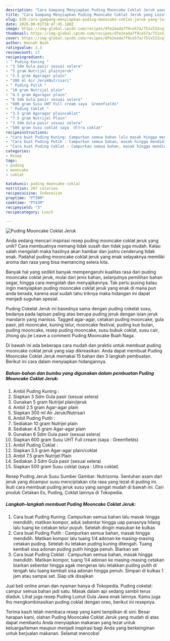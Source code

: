 ```yaml
---
description: "Cara Gampang Menyiapkan Puding Mooncake Coklat Jeruk yang Lezat"
title: "Cara Gampang Menyiapkan Puding Mooncake Coklat Jeruk yang Lezat"
slug: 639-cara-gampang-menyiapkan-puding-mooncake-coklat-jeruk-yang-lezat
date: 2020-08-01T18:47:45.160Z
image: https://img-global.cpcdn.com/recipes/dfe2eada7f9ce57a/751x532cq70/puding-mooncake-coklat-jeruk-foto-resep-utama.jpg
thumbnail: https://img-global.cpcdn.com/recipes/dfe2eada7f9ce57a/751x532cq70/puding-mooncake-coklat-jeruk-foto-resep-utama.jpg
cover: https://img-global.cpcdn.com/recipes/dfe2eada7f9ce57a/751x532cq70/puding-mooncake-coklat-jeruk-foto-resep-utama.jpg
author: Hannah Bush
ratingvalue: 3.3
reviewcount: 13
recipeingredient:
- " Puding Kuning "
- "3 Sdm Gula pasir sesuai selera"
- "5 gram Nutrijel plainjeruk"
- "2.5 gram Agaragar plain"
- "300 ml Air JerukNutrisari"
- " Puding Putih "
- "10 gram Nutrijel plain"
- "4.5 gram Agaragar plain"
- "6 Sdm Gula pasir sesuai selera"
- "600 gram Susu UHT Full cream saya  Greenfields"
- " Puding Coklat "
- "3.5 gram Agaragar plaincoklat"
- "7.5 gram Nutrijel Plain"
- "3 Sdm Gula pasir sesuai selera"
- "500 gram Susu coklat saya  Ultra coklat"
recipeinstructions:
- "Cara buat Puding Kuning: Campurkan semua bahan lalu masak hingga mendidih, matikan kompor, aduk sebentar hingga uap panasnya hilang lalu tuang ke cetakan telur puyuh. Setelah dingin masukan ke kulkas"
- "Cara buat Puding Putih : Campurkan semua bahan, masak hingga mendidih. Matikan kompor lalu tuang 1/4 adonan ke masing-masing cetakan puding. Setelah itu letakan puding kuning ditengah. Tuang kembali sisa adonan puding putih hingga penuh. Biarkan set"
- "Cara buat Puding Coklat : Campurkan semua bahan, masak hingga mendidih. Matikan kompor, tuang 1/4 adonan ke masing-masing cetakan biarkan sebentar hingga agak mengeras lalu letakkan puding putih di tengah lalu tuang kembali sisa adonan hingga penuh. Simpan di kulkas 1 jam atau sampai set. Siap utk disajikan"
categories:
- Resep
tags:
- puding
- mooncake
- coklat

katakunci: puding mooncake coklat 
nutrition: 207 calories
recipecuisine: Indonesian
preptime: "PT30M"
cooktime: "PT43M"
recipeyield: "3"
recipecategory: Lunch

---
```



![Puding Mooncake Coklat Jeruk](https://img-global.cpcdn.com/recipes/dfe2eada7f9ce57a/751x532cq70/puding-mooncake-coklat-jeruk-foto-resep-utama.jpg)

Anda sedang mencari inspirasi resep puding mooncake coklat jeruk yang unik? Cara membuatnya memang tidak susah dan tidak juga mudah. Kalau salah mengolah maka hasilnya akan hambar dan justru cenderung tidak enak. Padahal puding mooncake coklat jeruk yang enak selayaknya memiliki aroma dan rasa yang bisa memancing selera kita.

Banyak hal yang sedikit banyak mempengaruhi kualitas rasa dari puding mooncake coklat jeruk, mulai dari jenis bahan, selanjutnya pemilihan bahan segar, hingga cara mengolah dan menyajikannya. Tak perlu pusing kalau ingin menyiapkan puding mooncake coklat jeruk yang enak di mana pun anda berada, karena asal sudah tahu triknya maka hidangan ini dapat menjadi suguhan spesial.

Puding Cokelat Jeruk ini basednya sama dengan puding cokelat susu, bedanya pada lapisan paling atas berupa puding jeruk dengan isian jeruk mandarin yang manisss. Tagged agar-agar, cetakan puding mooncake, gula pasir, jeli mooncake, kuning telur, mooncake festival, puding kue bulan, puding mooncake, resep puding mooncake, susu bubuk coklat, susu cair, zhong qiu jie Leave a comment Puding Mooncake Buah Naga.


Di bawah ini ada beberapa cara mudah dan praktis untuk membuat puding mooncake coklat jeruk yang siap dikreasikan. Anda dapat membuat Puding Mooncake Coklat Jeruk memakai 15 bahan dan 3 langkah pembuatan. Berikut ini cara dalam menyiapkan hidangannya.

<!--inarticleads1-->

##### Bahan-bahan dan bumbu yang digunakan dalam pembuatan Puding Mooncake Coklat Jeruk:

1. Ambil  Puding Kuning :
1. Siapkan 3 Sdm Gula pasir (sesuai selera)
1. Gunakan 5 gram Nutrijel plain/jeruk
1. Ambil 2.5 gram Agar-agar plain
1. Siapkan 300 ml Air Jeruk/Nutrisari
1. Ambil  Puding Putih :
1. Sediakan 10 gram Nutrijel plain
1. Sediakan 4.5 gram Agar-agar plain
1. Gunakan 6 Sdm Gula pasir (sesuai selera)
1. Siapkan 600 gram Susu UHT Full cream (saya : Greenfields)
1. Ambil  Puding Coklat :
1. Siapkan 3.5 gram Agar-agar plain/coklat
1. Ambil 7.5 gram Nutrijel Plain
1. Sediakan 3 Sdm Gula pasir (sesuai selera)
1. Siapkan 500 gram Susu coklat (saya : Ultra coklat)


Resep Puding Jeruk Susu Sumber Gambar: Nutrizonia. Sentuhan asam dari jeruk yang dicampur susu menciptakan cita rasa yang lezat di puding ini. Ikuti cara membuat puding jeruk susu yang sangat mudah di bawah ini. Cari produk Cetakan Es, Puding, Coklat lainnya di Tokopedia. 

<!--inarticleads2-->

##### Langkah-langkah membuat Puding Mooncake Coklat Jeruk:

1. Cara buat Puding Kuning: Campurkan semua bahan lalu masak hingga mendidih, matikan kompor, aduk sebentar hingga uap panasnya hilang lalu tuang ke cetakan telur puyuh. Setelah dingin masukan ke kulkas
1. Cara buat Puding Putih : Campurkan semua bahan, masak hingga mendidih. Matikan kompor lalu tuang 1/4 adonan ke masing-masing cetakan puding. Setelah itu letakan puding kuning ditengah. Tuang kembali sisa adonan puding putih hingga penuh. Biarkan set
1. Cara buat Puding Coklat : Campurkan semua bahan, masak hingga mendidih. Matikan kompor, tuang 1/4 adonan ke masing-masing cetakan biarkan sebentar hingga agak mengeras lalu letakkan puding putih di tengah lalu tuang kembali sisa adonan hingga penuh. Simpan di kulkas 1 jam atau sampai set. Siap utk disajikan


Jual beli online aman dan nyaman hanya di Tokopedia. Puding cokelat: campur semua bahan jadi satu. Masak dalam api sedang sambil terus diaduk. Lihat juga resep Puding Lumut Gula Jawa enak lainnya. Kamu juga lho mengkombinasikan puding coklat dengan oreo, berikut ini resepnya. 

Terima kasih telah membaca resep yang kami tampilkan di sini. Besar harapan kami, olahan Puding Mooncake Coklat Jeruk yang mudah di atas dapat membantu Anda menyiapkan makanan yang lezat untuk keluarga/teman maupun menjadi inspirasi bagi Anda yang berkeinginan untuk berjualan makanan. Selamat mencoba!
